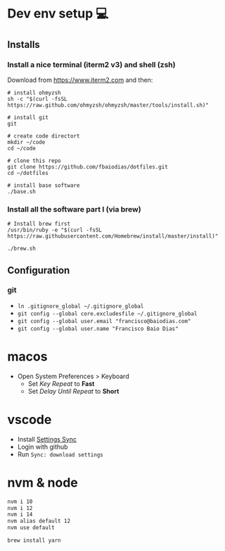 # Dev env setup 💻

## Installs

### Install a nice terminal (iterm2 v3) and shell (zsh)

Download from https://www.iterm2.com and then:

```
# install ohmyzsh
sh -c "$(curl -fsSL https://raw.github.com/ohmyzsh/ohmyzsh/master/tools/install.sh)"

# install git
git

# create code directort
mkdir ~/code
cd ~/code

# clone this repo
git clone https://github.com/fbaiodias/dotfiles.git
cd ~/dotfiles

# install base software
./base.sh
```

### Install all the software part I (via brew)

```
# Install brew first
/usr/bin/ruby -e "$(curl -fsSL https://raw.githubusercontent.com/Homebrew/install/master/install)"

./brew.sh
```

## Configuration

### git

- `ln .gitignore_global ~/.gitignore_global`
- `git config --global core.excludesfile ~/.gitignore_global`
- `git config --global user.email "francisco@baiodias.com"`
- `git config --global user.name "Francisco Baio Dias"`

# macos

- Open System Preferences > Keyboard
  - Set _Key Repeat_ to **Fast**
  - Set _Delay Until Repeat_ to **Short**

# vscode

- Install [Settings Sync](https://marketplace.visualstudio.com/items?itemName=Shan.code-settings-sync)
- Login with github
- Run `Sync: download settings`

# nvm & node

```sh
nvm i 10
nvm i 12
nvm i 14
nvm alias default 12
nvm use default

brew install yarn
```
